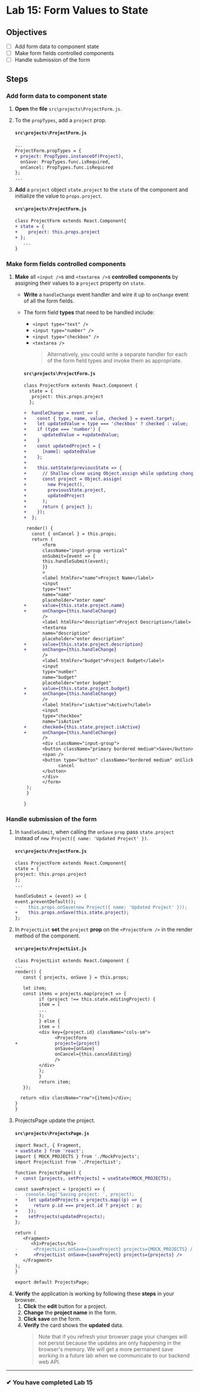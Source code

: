# Lab 15: Form Values to State

## Objectives

- [ ] Add form data to component state
- [ ] Make form fields controlled components
- [ ] Handle submission of the form

## Steps

### Add form data to component state

1. **Open** the **file** `src\projects\ProjectForm.js`.
1. To the `propTypes`, add a `project` prop.

   #### `src\projects\ProjectForm.js`

   ```diff
   ...
   ProjectForm.propTypes = {
   + project: PropTypes.instanceOf(Project),
     onSave: PropTypes.func.isRequired,
     onCancel: PropTypes.func.isRequired
   };
   ...
   ```

1. **Add** a `project` object `state.project` to the `state` of the component and initialize the value to `props.project`.

   #### `src\projects\ProjectForm.js`

   ```diff
   class ProjectForm extends React.Component{
   + state = {
   +    project: this.props.project
   + };
      ...
   }
   ```

### Make form fields controlled components

1. **Make** all `<input />`s and `<textarea />`s **controlled** **components** by assigning their values to a `project` property on `state`.

   - **Write** a `handleChange` event handler and wire it up to `onChange` event of all the form fields.
   - The form field **types** that need to be handled include:

     - `<input type="text" />`
     - `<input type="number" />`
     - `<input type="checkbox" />`
     - `<textarea />`
       > Alternatively, you could write a separate handler for each of the form field types and invoke them as appropriate.

     #### `src\projects\ProjectForm.js`

     ```diff
     class ProjectForm extends React.Component {
       state = {
        project: this.props.project
       };

     +  handleChange = event => {
     +    const { type, name, value, checked } = event.target;
     +    let updatedValue = type === 'checkbox' ? checked : value;
     +    if (type === 'number') {
     +      updatedValue = +updatedValue;
     +    }
     +    const updatedProject = {
     +      [name]: updatedValue
     +    };
     +
     +    this.setState(previousState => {
     +      // Shallow clone using Object.assign while updating changed property
     +      const project = Object.assign(
     +        new Project(),
     +        previousState.project,
     +        updatedProject
     +      );
     +      return { project };
     +    });
     +  };

      render() {
        const { onCancel } = this.props;
        return (
            <form
            className="input-group vertical"
            onSubmit={event => {
            this.handleSubmit(event);
            }}
            >
            <label htmlFor="name">Project Name</label>
            <input
            type="text"
            name="name"
            placeholder="enter name"
     +      value={this.state.project.name}
     +      onChange={this.handleChange}
            />
            <label htmlFor="description">Project Description</label>
            <textarea
            name="description"
            placeholder="enter description"
     +      value={this.state.project.description}
     +      onChange={this.handleChange}
            />
            <label htmlFor="budget">Project Budget</label>
            <input
            type="number"
            name="budget"
            placeholder="enter budget"
     +      value={this.state.project.budget}
     +      onChange={this.handleChange}
            />
            <label htmlFor="isActive">Active?</label>
            <input
            type="checkbox"
            name="isActive"
     +      checked={this.state.project.isActive}
     +      onChange={this.handleChange}
            />
            <div className="input-group">
            <button className="primary bordered medium">Save</button>
            <span />
            <button type="button" className="bordered medium" onClick={onCancel}>
                  cancel
            </button>
            </div>
            </form>
      );
      }

     }
     ```

### Handle submission of the form

1. In `handleSubmit`, when calling the `onSave` `prop` pass `state.project` instead of `new Project({ name: 'Updated Project' })`.

   #### `src\projects\ProjectForm.js`

   ```diff
   class ProjectForm extends React.Component{
   state = {
   project: this.props.project
   };
   ...

   handleSubmit = (event) => {
   event.preventDefault();
   -    this.props.onSave(new Project({ name: 'Updated Project' }));
   +    this.props.onSave(this.state.project);
   };
   ```

2. In `ProjectList` **set** the `project` **prop** on the `<ProjectForm />` in the render method of the component.

   #### `src\projects\ProjectList.js`

   ```diff
   class ProjectList extends React.Component {
   ...
   render() {
      const { projects, onSave } = this.props;

      let item;
      const items = projects.map(project => {
            if (project !== this.state.editingProject) {
            item = (
            ...
            );
            } else {
            item = (
            <div key={project.id} className="cols-sm">
                  <ProjectForm
   +              project={project}
                  onSave={onSave}
                  onCancel={this.cancelEditing}
                  />
            </div>
            );
            }
            return item;
      });

     return <div className="row">{items}</div>;
   }
   }
   ```

3. ProjectsPage update the project.

   #### `src\projects\ProjectsPage.js`

   ```diff
   import React, { Fragment,
   + useState } from 'react';
   import { MOCK_PROJECTS } from './MockProjects';
   import ProjectList from './ProjectList';

   function ProjectsPage() {
   +  const [projects, setProjects] = useState(MOCK_PROJECTS);

   const saveProject = (project) => {
   -   console.log('Saving project: ', project);
   +    let updatedProjects = projects.map((p) => {
   +      return p.id === project.id ? project : p;
   +    });
   +    setProjects(updatedProjects);
   };

   return (
      <Fragment>
         <h1>Projects</h1>
   -      <ProjectList onSave={saveProject} projects={MOCK_PROJECTS} />
   +      <ProjectList onSave={saveProject} projects={projects} />
      </Fragment>
   );
   }

   export default ProjectsPage;
   ```

4) **Verify** the application is working by following these **steps** in your browser.
   1. **Click** the **edit** button for a project.
   1. **Change** the **project name** in the form.
   1. **Click** **save** on the form.
   1. **Verify** the card shows the **updated** data.
      > Note that if you refresh your browser page your changes will not persist because the updates are only happening in the browser's memory. We will get a more permanent save working in a future lab when we communicate to our backend web API.

---

### &#10004; You have completed Lab 15
